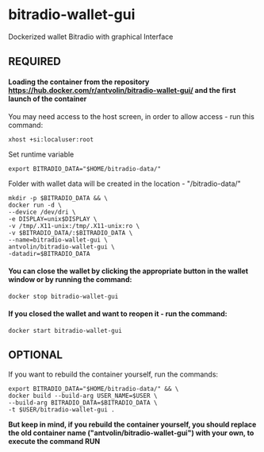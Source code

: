 # bitradio-wallet-gui
Dockerized wallet Bitradio with graphical Interface

## REQUIRED

#### Loading the container from the repository <https://hub.docker.com/r/antvolin/bitradio-wallet-gui/> and the first launch of the container
You may need access to the host screen, in order to allow access - run this command:

    xhost +si:localuser:root
    
Set runtime variable

    export BITRADIO_DATA="$HOME/bitradio-data/"

Folder with wallet data will be created in the location - "<HOME FOLDER YOUR USER>/bitradio-data/"
    
    mkdir -p $BITRADIO_DATA && \
    docker run -d \
    --device /dev/dri \
    -e DISPLAY=unix$DISPLAY \
    -v /tmp/.X11-unix:/tmp/.X11-unix:ro \
    -v $BITRADIO_DATA/:$BITRADIO_DATA \
    --name=bitradio-wallet-gui \
    antvolin/bitradio-wallet-gui \
    -datadir=$BITRADIO_DATA
    
#### You can close the wallet by clicking the appropriate button in the wallet window or by running the command:
    docker stop bitradio-wallet-gui

#### If you closed the wallet and want to reopen it - run the command:
    docker start bitradio-wallet-gui

## OPTIONAL

If you want to rebuild the container yourself, run the commands:

    export BITRADIO_DATA="$HOME/bitradio-data/" && \
    docker build --build-arg USER_NAME=$USER \
    --build-arg BITRADIO_DATA=$BITRADIO_DATA \
    -t $USER/bitradio-wallet-gui .
    
**But keep in mind, if you rebuild the container yourself, you should replace the old container name ("antvolin/bitradio-wallet-gui") with your own, to execute the command RUN**
